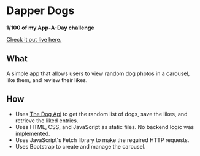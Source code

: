 # Dapper Dogs

**1/100 of my App-A-Day challenge**

[Check it out live here.](https://dapper-dogs.timinc.us/)

## What

A simple app that allows users to view random dog photos in a carousel, like them, and review their likes.

## How

* Uses [The Dog Api](https://thedogapi.com/) to get the random list of dogs, save the likes, and retrieve the liked entries.
* Uses HTML, CSS, and JavaScript as static files. No backend logic was implemented.
* Uses JavaScript's Fetch library to make the required HTTP requests.
* Uses Bootstrap to create and manage the carousel.